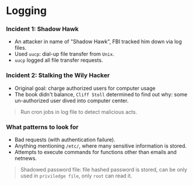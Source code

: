 # Logging

### Incident 1: Shadow Hawk
* An attacker in name of "Shadow Hawk", FBI tracked him down via log files.
* Used `uucp`: dial-up file transfer from `Unix`.
* `uucp` logged all file transfer requests.

### Incident 2: Stalking the Wily Hacker

* Original goal: charge authorized users for computer usage
* The book didn't balance, `Cliff Stoll` determined to find out why: some un-authorized user dived into computer center.

> Run cron jobs in log file to detect malicious acts.

### What patterns to look for
* Bad requests (with authentication failure).
* Anything mentioning `/etc/`, where many sensitive information is stored.
* Attempts to execute commands for functions other than emails and netnews.

> Shadowed password file: file hashed password is stored, can be only used in `priviledge file`, only `root` can read it.